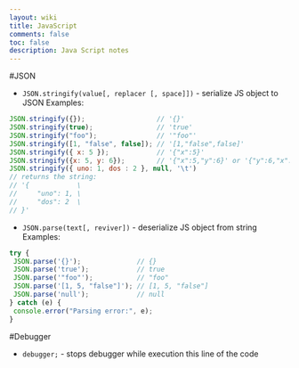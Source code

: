 ```yaml
---
layout: wiki
title: JavaScript
comments: false
toc: false
description: Java Script notes
---
```


#JSON

* `JSON.stringify(value[, replacer [, space]])` - serialize JS object to JSON
 Examples:

 ```javascript
JSON.stringify({});                  // '{}'
JSON.stringify(true);                // 'true'
JSON.stringify("foo");               // '"foo"'
JSON.stringify([1, "false", false]); // '[1,"false",false]'
JSON.stringify({ x: 5 });            // '{"x":5}'
JSON.stringify({x: 5, y: 6});        // '{"x":5,"y":6}' or '{"y":6,"x":5}'
JSON.stringify({ uno: 1, dos : 2 }, null, '\t')
// returns the string:
// '{            \
//     "uno": 1, \
//     "dos": 2  \
// }'
 ```

* `JSON.parse(text[, reviver])` - deserialize JS object from string
 Examples:

 ```javascript
try {
  JSON.parse('{}');              // {}
  JSON.parse('true');            // true
  JSON.parse('"foo"');           // "foo"
  JSON.parse('[1, 5, "false"]'); // [1, 5, "false"]
  JSON.parse('null');            // null
} catch (e) {
  console.error("Parsing error:", e); 
}
 ```

#Debugger

* `debugger;` - stops debugger while execution this line of the code
